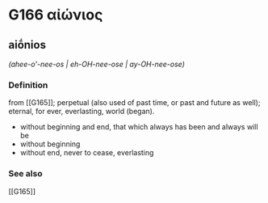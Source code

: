 # G166 αἰώνιος

## aiṓnios

_(ahee-o'-nee-os | eh-OH-nee-ose | ay-OH-nee-ose)_

### Definition

from [[G165]]; perpetual (also used of past time, or past and future as well); eternal, for ever, everlasting, world (began).

- without beginning and end, that which always has been and always will be
- without beginning
- without end, never to cease, everlasting

### See also

[[G165]]

